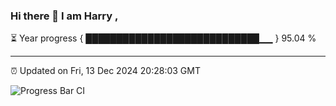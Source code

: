 ### Hi there 👋 I am Harry , 

⏳ Year progress { ████████████████████████████▁▁ } 95.04 %

---

⏰ Updated on Fri, 13 Dec 2024 20:28:03 GMT

![Progress Bar CI](https://github.com/duykhang68/duykhang68/workflows/Progress%20Bar%20CI/badge.svg)

